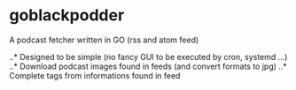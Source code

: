 # goblackpodder

A podcast fetcher written in GO (rss and atom feed)

..* Designed to be simple (no fancy GUI to be executed by cron, systemd ...)
..* Download podcast images found in feeds (and convert formats to jpg)
..* Complete tags from informations found in feed
